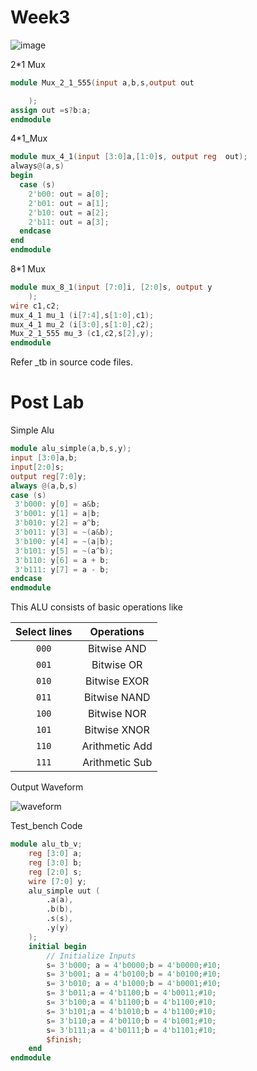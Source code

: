 # Week3

![image](https://github.com/user-attachments/assets/4c4889d5-31e6-4461-a36d-6b9e6a680948)

2*1 Mux
```verilog
module Mux_2_1_555(input a,b,s,output out

    );
assign out =s?b:a;
endmodule
```
4*1_Mux
```verilog
module mux_4_1(input [3:0]a,[1:0]s, output reg  out);
always@(a,s)
begin
  case (s)
    2'b00: out = a[0];
    2'b01: out = a[1];
    2'b10: out = a[2];
    2'b11: out = a[3];
  endcase
end
endmodule

```
8*1 Mux
```verilog
module mux_8_1(input [7:0]i, [2:0]s, output y
    );
wire c1,c2;
mux_4_1 mu_1 (i[7:4],s[1:0],c1);
mux_4_1 mu_2 (i[3:0],s[1:0],c2);
Mux_2_1_555 mu_3 (c1,c2,s[2],y);
endmodule
```
Refer _tb in source code files.


# Post Lab
Simple Alu
``` verilog
module alu_simple(a,b,s,y);
input [3:0]a,b;
input[2:0]s;
output reg[7:0]y;
always @(a,b,s)
case (s)
 3'b000: y[0] = a&b;
 3'b001: y[1] = a|b;
 3'b010: y[2] = a^b;
 3'b011: y[3] = ~(a&b);
 3'b100: y[4] = ~(a|b);
 3'b101: y[5] = ~(a^b);
 3'b110: y[6] = a + b;
 3'b111: y[7] = a - b; 
endcase
endmodule
```
This ALU consists of basic operations like

**Select lines** | **Operations** |
:---------------:|:--------------:|
`000`            | Bitwise AND
`001`            | Bitwise OR
`010`            | Bitwise EXOR
`011`            | Bitwise NAND
`100`            | Bitwise NOR
`101`            | Bitwise XNOR
`110`            | Arithmetic Add
`111`            | Arithmetic Sub

Output Waveform

![waveform](https://github.com/user-attachments/assets/52285564-e4c6-4591-98ba-c719c86fee53)

Test_bench Code
```verilog
module alu_tb_v;
	reg [3:0] a;
	reg [3:0] b;
	reg [2:0] s;
	wire [7:0] y;
	alu_simple uut (
		.a(a), 
		.b(b),
		.s(s),  
		.y(y)
	);
	initial begin
		// Initialize Inputs
		s= 3'b000; a = 4'b0000;b = 4'b0000;#10;		
		s= 3'b001; a = 4'b0100;b = 4'b0100;#10;		
		s= 3'b010; a = 4'b1000;b = 4'b0001;#10;
		s= 3'b011;a = 4'b1100;b = 4'b0011;#10;	
		s= 3'b100;a = 4'b1100;b = 4'b1100;#10;		
		s= 3'b101;a = 4'b1010;b = 4'b1100;#10;
		s= 3'b110;a = 4'b0110;b = 4'b1001;#10;
		s= 3'b111;a = 4'b0111;b = 4'b1101;#10;
        $finish;
	end      
endmodule
```

